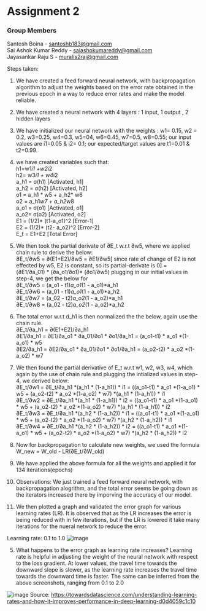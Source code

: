 # Assignment 2
### Group Members
Santosh Boina - santoshb183@gmail.com              
Sai Ashok Kumar Reddy - saiashokumareddy@gmail.com                
Jayasankar Raju S - muralis2raj@gmail.com             


Steps taken:
1. We have created a feed forward neural network, with backpropagation  algorithm to adjust the weights based on the error rate obtained in the previous epoch in a way to reduce error rates and make the model reliable.
2. We have created a neural network with 4 layers : 1 input, 1 output , 2 hidden layers
3. We have initialized our neural network with the weights : w1= 0.15, w2 = 0.2, w3=0.25, w4=0.3, w5=04, w6=0.45, w7=0.5, w8=0.55; our input values are i1=0.05 & i2= 0.1; our expected/target values are t1=0.01 & t2=0.99.
4. we have created variables such that:  
    h1=w1*i1 +w2*i2  
    h2= w3*i1 + w4*i2  
    a_h1 = σ(h1)  [Activated, h1]  
    a_h2 = σ(h2) [Activated, h2]  
    o1 = a_h1 * w5 + a_h2* w6  
    o2 = a_h1*w7 + a_h2*w8  
    a_o1 = σ(o1) [Activated, o1]  
    a_o2= σ(o2)  [Activated, o2]  
    E1 = (1/2)* (t1-a_o1)^2  [Error-1]  
    E2 = (1/2)* (t2- a_o2)^2 [Error-2]  
    E_t = E1+E2  [Total Error]  
5.  We then took the partial derivate of ∂E_t w.r.t ∂w5, where we applied chain rule to derive the below:  
    ∂E_t/∂w5 = ∂(E1+E2)/∂w5 = ∂E1/∂w5[ since rate of change of E2 is not effected by w5, E2 is constant, so its partial-derivate is 0] =  
    (∂E1/∂a_01) * (∂a_o1/∂o1)* (∂o1/∂w5)
    plugging in our initial values in step-4, we get the below for  
    ∂E_t/∂w5 =	(a_o1 - t1)*a_o1*(1 - a_o1)*a_h1  
    ∂E_t/∂w6 =	(a_01 - t1)*a_o1*(1 - a_o1)*a_h2  
    ∂E_t/∂w7 =	(a_02 - t2)*a_o2*(1 - a_o2)*a_h1  
    ∂E_t/∂w8 =	(a_02 - t2)*a_o2*(1 - a_o2)*a_h2  

6. The total error w.r.t d_h1 is then normalized the the below, again use the chain rule.  
    ∂E_t/∂a_h1 =	∂(E1+E2)/∂a_h1  
    ∂E1/∂a_h1 =	∂E1/∂a_o1 * ∂a_01/∂o1 * ∂o1/∂a_h1 = (a_o1-t1) * a_o1 *(1-a_o1) * w5  
    ∂E2/∂a_h1 =	∂E2/∂a_o1 * ∂a_01/∂o1 * ∂o1/∂a_h1 = (a_o2-t2) * a_o2 *(1-a_o2) * w7  
7. We then found the partial derivative of E_t w.r.t w1, w2, w3, w4, which again by the use of chain rule and plugging the intialized values in step-4, we derived below:  
    ∂E_t/∂w1 =	∂E_t/∂a_h1 *(a_h1 * (1-a_h1)) * i1		=		((a_o1-t1) * a_o1 *(1-a_o1) * w5 + (a_o2-t2) * a_o2 *(1-a_o2) * w7) *(a_h1 * (1-a_h1)) * i1  
    ∂E_t/∂w2 =	∂E_t/∂a_h1 *(a_h1 * (1-a_h1)) * i2		=		((a_o1-t1) * a_o1 *(1-a_o1) * w5 + (a_o2-t2) * a_o2 *(1-a_o2) * w7) *(a_h1 * (1-a_h1)) * i2  
    ∂E_t/∂w3 =	∂E_t/∂a_h1 *(a_h2 * (1-a_h2)) * i1		=		((a_o1-t1) * a_o1 *(1-a_o1) * w5 + (a_o2-t2) * a_o2 *(1-a_o2) * w7) *(a_h2 * (1-a_h2)) * i1  
    ∂E_t/∂w4 =	∂E_t/∂a_h1 *(a_h2 * (1-a_h2)) * i2		=		((a_o1-t1) * a_o1 *(1-a_o1) * w5 + (a_o2-t2) * a_o2 *(1-a_o2) * w7) *(a_h2 * (1-a_h2)) * i2  
 8. Now for backpropagation to calculate new weights, we used the formula
    W_new = W_old - LR(∂E_t/∂W_old) 
 9. We have applied the above formula for all the weights and applied it for 134 iterations(epochs)
 10. Observations: We just trained a feed forward neural network, with backpropagation alogrithm, and the total error seems be going down as the iterators increased there by imporving the accuracy of our model.
 11. We then plotted a graph and validated the error graph for various learning rates (LR). It is observed that as the LR increases the error is being reduced with in few iterations, but if the LR is lowered it take many iterations for the nueral network to reduce the error.


Learning rate: 0.1 to 1.0
![image](https://user-images.githubusercontent.com/28112776/118125070-7f8f6d00-b3c4-11eb-8acd-4ff8f8e093d2.png)


5. What happens to the error graph as learning rate increases?
Learning rate is helpful in adjusting the weight of the neural network with respect to the loss gradient. At lower values, the travel time towards the downward slope is slower, as the learning rate increases the travel time towards the downward time is faster. The same can be inferred from the above screenshots, ranging from 0.1 to 2.0

![image](https://user-images.githubusercontent.com/28112776/118125811-7521a300-b3c5-11eb-8617-e00d118b8b14.png)
Source:
https://towardsdatascience.com/understanding-learning-rates-and-how-it-improves-performance-in-deep-learning-d0d4059c1c10
